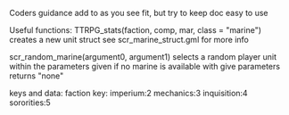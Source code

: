 Coders guidance
add to as you see fit, but try to keep doc easy to use

Useful functions:
TTRPG_stats(faction, comp, mar, class = "marine")
		creates a new unit struct see scr_marine_struct.gml for more info

scr_random_marine(argument0, argument1)
		selects a random player unit within the parameters given
		if no marine is available with give parameters returns "none"


keys and data:
faction key:
	imperium:2
	mechanics:3
	inquisition:4
	sororities:5

